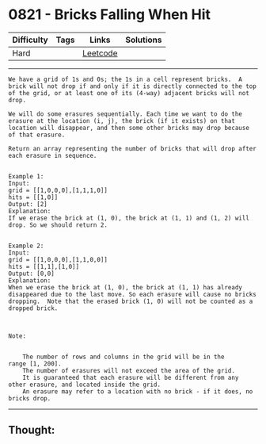 # 0821 - Bricks Falling When Hit

Difficulty  | Tags | Links | Solutions
----------- | ---- | ----- | -----
Hard |  | [Leetcode](https://leetcode.com/problems/bricks-falling-when-hit/description/) |


-----------

```
We have a grid of 1s and 0s; the 1s in a cell represent bricks.  A brick will not drop if and only if it is directly connected to the top of the grid, or at least one of its (4-way) adjacent bricks will not drop.

We will do some erasures sequentially. Each time we want to do the erasure at the location (i, j), the brick (if it exists) on that location will disappear, and then some other bricks may drop because of that erasure.

Return an array representing the number of bricks that will drop after each erasure in sequence.


Example 1:
Input: 
grid = [[1,0,0,0],[1,1,1,0]]
hits = [[1,0]]
Output: [2]
Explanation: 
If we erase the brick at (1, 0), the brick at (1, 1) and (1, 2) will drop. So we should return 2.


Example 2:
Input: 
grid = [[1,0,0,0],[1,1,0,0]]
hits = [[1,1],[1,0]]
Output: [0,0]
Explanation: 
When we erase the brick at (1, 0), the brick at (1, 1) has already disappeared due to the last move. So each erasure will cause no bricks dropping.  Note that the erased brick (1, 0) will not be counted as a dropped brick.

 

Note:


	The number of rows and columns in the grid will be in the range [1, 200].
	The number of erasures will not exceed the area of the grid.
	It is guaranteed that each erasure will be different from any other erasure, and located inside the grid.
	An erasure may refer to a location with no brick - if it does, no bricks drop.
```

-----------

## Thought:
